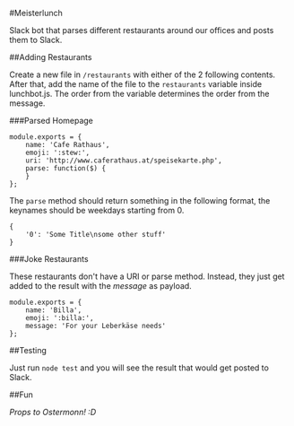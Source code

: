 #Meisterlunch

Slack bot that parses different restaurants around our offices and posts them to Slack.

##Adding Restaurants

Create a new file in `/restaurants` with either of the 2 following contents. After that, add the name of the file to the `restaurants` variable inside lunchbot.js.
The order from the variable determines the order from the message.

###Parsed Homepage

    module.exports = {
        name: 'Cafe Rathaus',
        emoji: ':stew:',
        uri: 'http://www.caferathaus.at/speisekarte.php',
        parse: function($) {
        }
    };

The `parse` method should return something in the following format, the keynames should be weekdays starting from 0.

	{
		'0': 'Some Title\nsome other stuff'
	}

###Joke Restaurants

These restaurants don't have a URI or parse method. Instead, they just get added to the result with the *message* as payload.

	module.exports = {
    	name: 'Billa',
	    emoji: ':billa:',
    	message: 'For your Leberkäse needs'
	};

##Testing

Just run `node test` and you will see the result that would get posted to Slack.

##Fun

*Props to Ostermonn! :D*
